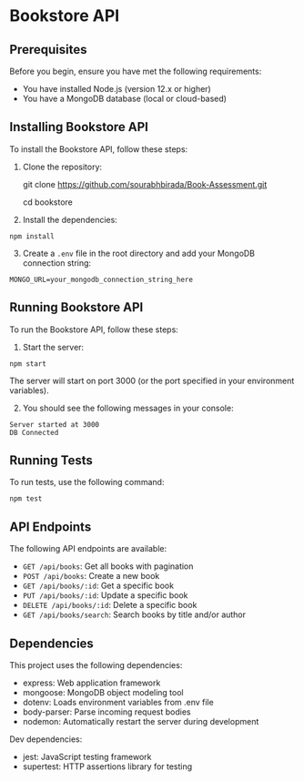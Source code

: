 # Bookstore API

## Prerequisites

Before you begin, ensure you have met the following requirements:

* You have installed Node.js (version 12.x or higher)
* You have a MongoDB database (local or cloud-based)

## Installing Bookstore API

To install the Bookstore API, follow these steps:

1. Clone the repository:
   
   git clone https://github.com/sourabhbirada/Book-Assessment.git

   cd bookstore

2. Install the dependencies:
   
```
npm install
```

3. Create a `.env` file in the root directory and add your MongoDB connection string:
```
MONGO_URL=your_mongodb_connection_string_here
```

## Running Bookstore API

To run the Bookstore API, follow these steps:

1. Start the server:
```
npm start
```
The server will start on port 3000 (or the port specified in your environment variables).

2. You should see the following messages in your console:
```
Server started at 3000
DB Connected
```
## Running Tests

To run tests, use the following command:

```
npm test
```

## API Endpoints

The following API endpoints are available:

* `GET /api/books`: Get all books with pagination
* `POST /api/books`: Create a new book
* `GET /api/books/:id`: Get a specific book
* `PUT /api/books/:id`: Update a specific book
* `DELETE /api/books/:id`: Delete a specific book
* `GET /api/books/search`: Search books by title and/or author

## Dependencies

This project uses the following dependencies:

* express: Web application framework
* mongoose: MongoDB object modeling tool
* dotenv: Loads environment variables from .env file
* body-parser: Parse incoming request bodies
* nodemon: Automatically restart the server during development

Dev dependencies:

* jest: JavaScript testing framework
* supertest: HTTP assertions library for testing
